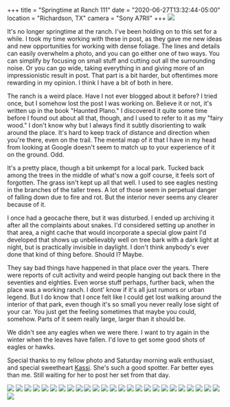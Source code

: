 +++
title = "Springtime at Ranch 111"
date = "2020-06-27T13:32:44-05:00"
location = "Richardson, TX"
camera = "Sony A7RII"
+++
<img src="https://live.staticflickr.com/65535/50051296746_decb17937c_b.jpg">
<!--more-->
It's no longer springtime at the ranch. I've been holding on to this set for a while. I took my time working with these in post, as they gave me new ideas and new opportunities for working with dense foliage. The lines and details can easily overwhelm a photo, and you can go either one of two ways. You can simplify by focusing on small stuff and cutting out all the surrounding noise. Or you can go wide, taking everything in and giving more of an impressionistic result in post. That part is a bit harder, but oftentimes more rewarding in my opinion. I think I have a bit of both in here. 

The ranch is a weird place. Have I not ever blogged about it before? I tried once, but I somehow lost the post I was working on. Believe it or not, it's written up in the book "Haunted Plano." I discovered it quite some time before I found out about all that, though, and I used to refer to it as my "fairy wood." I don't know why but I always find it subtly disorienting to walk around the place. It's hard to keep track of distance and direction when you're there, even on the trail. The mental map of it that I have in my head from looking at Google doesn't seem to match up  to your experience of it on the ground. Odd. 

It's a pretty place, though a bit unkempt for a local park. Tucked back among the trees in the middle of what's now a golf course, it feels sort of forgotten. The grass isn't kept up all that well. I used to see eagles nesting in the branches of the taller trees. A lot of those seem in perpetual danger of falling down due to fire and rot. But the interior never seems any clearer because of it. 

I once had a geocache there, but it was disturbed. I ended up archiving it after all the complaints about snakes. I'd considered setting up another in that area, a night cache that would incorporate a special glow paint I'd developed that shows up unbelievably well on tree bark with a dark light at night, but is practically invisible in daylight. I don't think anybody's ever done that kind of thing before. Should I? Maybe.

They say bad things have happened in that place over the years. There were reports of cult activity and weird people hanging out back there in the seventies and eighties. Even worse stuff perhaps, further back, when the place was a working ranch. I dont' know if it's all just rumors or urban legend. But I do know that I once felt like I could get lost walking around the interior of that park, even though it's so small you never really lose sight of your car. You just get the feeling sometimes that maybe you could, somehow. Parts of it seem really large, larger than it should be. 

We didn't see any eagles when we were there. I want to try again in the winter when the leaves have fallen. I'd love to get some good shots of eagles or hawks.

Special thanks to my fellow photo and Saturday morning walk enthusiast, and special sweetheart [Kassi](http://kassiblogtoo.blogspot.com/). She's such a good spotter. Far better eyes than me. Still waiting for her to post her set from that day.

<!--
<div class="container-fluid">
<div class="demo-gallery dark mrb35">
	<ul id="lightgallery" class="list-unstyled row">
	</ul>
</div>
</div>
-->
<div class="flexbin flexbin-margin">
		<a href="https://live.staticflickr.com/65535/50050727323_d58876bbfa_o.jpg">
			<img src="https://live.staticflickr.com/65535/50050727323_4e37e2e8e4_b.jpg" /></a>
		<a href="https://live.staticflickr.com/65535/50051294171_6f6a8ec98a_o.jpg">
			<img src="https://live.staticflickr.com/65535/50051294171_c28b9172a4_b.jpg" /></a>
		<a href="https://live.staticflickr.com/65535/50050721483_52765b85cb_o.jpg">
			<img src="https://live.staticflickr.com/65535/50050721483_5811c8bd49_b.jpg" /></a>
		<a href="https://live.staticflickr.com/65535/50050728083_45fb453a9c_o.jpg">
			<img src="https://live.staticflickr.com/65535/50050728083_8a9171756a_b.jpg" /></a>
		<a href="https://live.staticflickr.com/65535/50051544007_2c73788ced_o.jpg">
			<img src="https://live.staticflickr.com/65535/50051544007_0eeebd37fd_b.jpg" /></a>
		<a href="https://live.staticflickr.com/65535/50051296746_4fdb409e33_o.jpg">
			<img src="https://live.staticflickr.com/65535/50051296746_decb17937c_b.jpg" /></a>
		<a href="https://live.staticflickr.com/65535/50051299336_992f2e0ccb_o.jpg">
			<img src="https://live.staticflickr.com/65535/50051299336_f8784a3b5d_b.jpg" /></a>
		<a href="https://live.staticflickr.com/65535/50050726908_df5af8bf9d_o.jpg">
			<img src="https://live.staticflickr.com/65535/50050726908_e10b755b36_b.jpg" /></a>
		<a href="https://live.staticflickr.com/65535/50051546192_dcdc003bea_o.jpg">
			<img src="https://live.staticflickr.com/65535/50051546192_b76042f8e7_b.jpg" /></a>
		<a href="https://live.staticflickr.com/65535/50051545417_67cb13c229_o.jpg">
			<img src="https://live.staticflickr.com/65535/50051545417_71924f2b66_b.jpg" /></a>
		<a href="https://live.staticflickr.com/65535/50051547217_834dd559d5_o.jpg">
			<img src="https://live.staticflickr.com/65535/50051547217_b1324658b7_b.jpg" /></a>
		<a href="https://live.staticflickr.com/65535/50050747258_62f37a1bfa_o.jpg">
			<img src="https://live.staticflickr.com/65535/50050747258_9ba59a31b5_b.jpg" /></a>
		<a href="https://live.staticflickr.com/65535/50051299071_e5be7a796a_o.jpg">
			<img src="https://live.staticflickr.com/65535/50051299071_e7260889b8_b.jpg" /></a>
		<a href="https://live.staticflickr.com/65535/50050725058_09cf6fbe1c_o.jpg">
			<img src="https://live.staticflickr.com/65535/50050725058_bc9de27e9d_b.jpg" /></a>
		<a href="https://live.staticflickr.com/65535/50050722438_098878c9c4_o.jpg">
			<img src="https://live.staticflickr.com/65535/50050722438_68da96fdd4_b.jpg" /></a>
		<a href="https://live.staticflickr.com/65535/50050727763_ab61b5e22b_o.jpg">
			<img src="https://live.staticflickr.com/65535/50050727763_406021537d_b.jpg" /></a>
		<a href="https://live.staticflickr.com/65535/50051308156_fc1e81fcb4_o.jpg">
			<img src="https://live.staticflickr.com/65535/50051308156_fa46eba440_b.jpg" /></a>
		<a href="https://live.staticflickr.com/65535/50050726998_a8afc8b1ca_o.jpg">
			<img src="https://live.staticflickr.com/65535/50050726998_41c0bf1696_b.jpg" /></a>
		<a href="https://live.staticflickr.com/65535/50051297881_226fb3dc03_o.jpg">
			<img src="https://live.staticflickr.com/65535/50051297881_e9717c7876_b.jpg" /></a>
		<a href="https://live.staticflickr.com/65535/50051545802_29539bf95e_o.jpg">
			<img src="https://live.staticflickr.com/65535/50051545802_1ec5035572_b.jpg" /></a>
		<a href="https://live.staticflickr.com/65535/50051298746_e376820871_o.jpg">
			<img src="https://live.staticflickr.com/65535/50051298746_57cc57d799_b.jpg" /></a>
		<a href="https://live.staticflickr.com/65535/50050749108_1231ba59c7_o.jpg">
			<img src="https://live.staticflickr.com/65535/50050749108_1c8fe646cc_b.jpg" /></a>
		<a href="https://live.staticflickr.com/65535/50051559252_4dd6f7b4c6_o.jpg">
			<img src="https://live.staticflickr.com/65535/50051559252_ee1ec13f2c_b.jpg" /></a>
		<a href="https://live.staticflickr.com/65535/50051296176_7835df18c4_o.jpg">
			<img src="https://live.staticflickr.com/65535/50051296176_a81cfedbd1_b.jpg" /></a>
		<a href="https://live.staticflickr.com/65535/50051319996_b7e9f99bc5_o.jpg">
			<img src="https://live.staticflickr.com/65535/50051319996_d9b005d71c_b.jpg" /></a>
		<a href="https://live.staticflickr.com/65535/50050747953_b8e3dfb511_o.jpg">
			<img src="https://live.staticflickr.com/65535/50050747953_8aef16d006_b.jpg" /></a>
</div>
